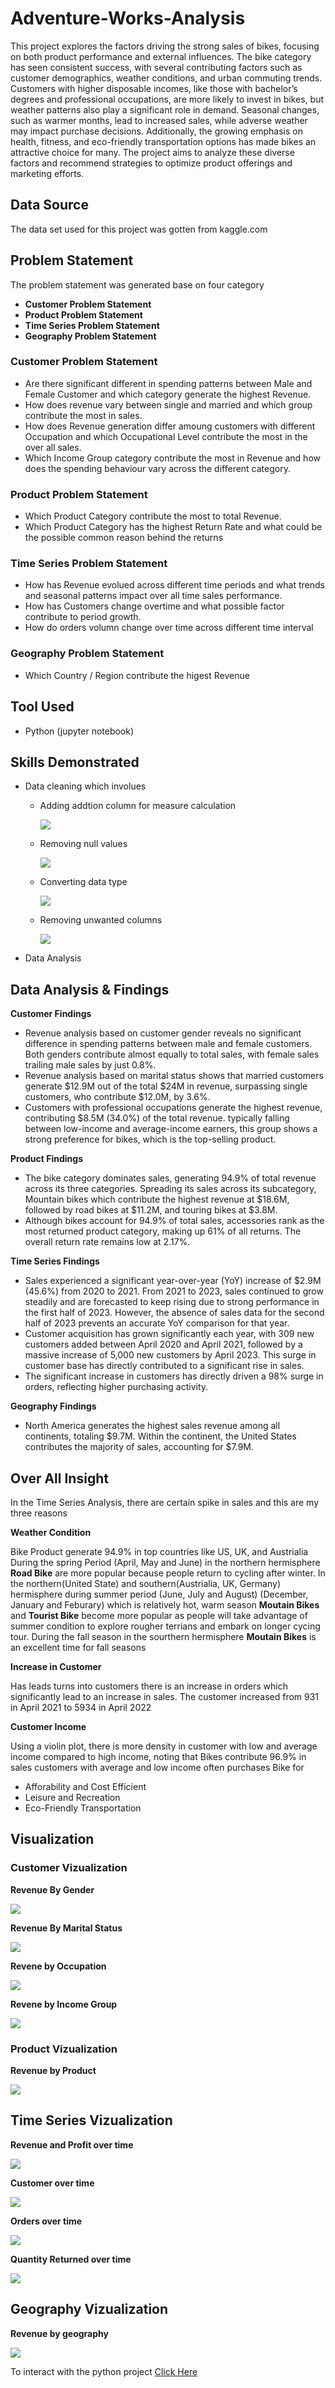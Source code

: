 # Adventure-Works-Analysis

This project explores the factors driving the strong sales of bikes, focusing on both product performance and external influences. The bike category has seen consistent success, with several contributing factors such as customer demographics, weather conditions, and urban commuting trends. Customers with higher disposable incomes, like those with bachelor’s degrees and professional occupations, are more likely to invest in bikes, but weather patterns also play a significant role in demand. Seasonal changes, such as warmer months, lead to increased sales, while adverse weather may impact purchase decisions. Additionally, the growing emphasis on health, fitness, and eco-friendly transportation options has made bikes an attractive choice for many. The project aims to analyze these diverse factors and recommend strategies to optimize product offerings and marketing efforts.

## Data Source
The data set used for this project was gotten from kaggle.com

## Problem Statement
The problem statement was generated base on four category

- **Customer Problem Statement**
- **Product Problem Statement**
- **Time Series Problem Statement**
- **Geography Problem Statement**

### Customer Problem Statement

- Are there significant different in spending patterns between Male and Female Customer and which category generate the highest Revenue.
- How does revenue vary between single and married and which group contribute the most in sales.
- How does Revenue generation differ amoung customers with different Occupation and which Occupational Level contribute the most in the over all sales.
- Which Income Group category contribute the most in Revenue and how does the spending behaviour vary across the different category.
 
### Product Problem Statement

- Which Product Category contribute the most to total Revenue.
- Which Product Category has the highest Return Rate and what could be the possible common reason behind the returns
 
### Time Series Problem Statement

- How has Revenue evolued across different time periods and what trends and seasonal patterns impact over all time sales performance.
- How has Customers change overtime and what possible factor contribute to period growth.
- How do orders volumn change over time across different time interval
 
### Geography Problem Statement
- Which Country / Region contribute the higest Revenue

## Tool Used
- Python (jupyter notebook)

## Skills Demonstrated
- Data cleaning
    which involues
   - Adding addtion column for measure calculation
     
     ![](data_cleaning_adding_columns.png)
     
   - Removing null values
     
     ![](data_cleaning_null_values.png)
     
   - Converting data type

     ![](data_cleaning_data_types.png)
     
   - Removing unwanted columns

     ![](data_cleaning_removing_columns.png)
     
- Data Analysis

## Data Analysis & Findings
**Customer Findings**
- Revenue analysis based on customer gender reveals no significant difference in spending patterns between male and female customers. Both genders contribute almost equally to total sales, with female sales trailing male sales by just 0.8%.
- Revenue analysis based on marital status shows that married customers generate $12.9M out of the total $24M in revenue, surpassing single customers, who contribute $12.0M, by 3.6%.
- Customers with professional occupations generate the highest revenue, contributing $8.5M (34.0%) of the total revenue. typically falling between low-income and average-income earners, this group shows a strong preference for bikes, which is the top-selling product.

**Product Findings**
- The bike category dominates sales, generating 94.9% of total revenue across its three categories. Spreading its sales across its subcategory, Mountain bikes which contribute the highest revenue at $18.6M, followed by road bikes at $11.2M, and touring bikes at $3.8M.
- Although bikes account for 94.9% of total sales, accessories rank as the most returned product category, making up 61% of all returns. The overall return rate remains low at 2.17%.

**Time Series Findings**
- Sales experienced a significant year-over-year (YoY) increase of $2.9M (45.6%) from 2020 to 2021. From 2021 to 2023, sales continued to grow steadily and are forecasted to keep rising due to strong performance in the first half of 2023. However, the absence of sales data for the second half of 2023 prevents an accurate YoY comparison for that year.
- Customer acquisition has grown significantly each year, with 309 new customers added between April 2020 and April 2021, followed by a massive increase of 5,000 new customers by April 2023. This surge in customer base has directly contributed to a significant rise in sales.
- The significant increase in customers has directly driven a 98% surge in orders, reflecting higher purchasing activity.

**Geography Findings**
- North America generates the highest sales revenue among all continents, totaling $9.7M. Within the continent, the United States contributes the majority of sales, accounting for $7.9M.

## Over All Insight

In the Time Series Analysis, there are certain spike in sales and this are my three reasons

**Weather Condition**

Bike Product generate 94.9% in top countries like US, UK, and Austrialia
During the spring Period (April, May and June) in the northern hermisphere **Road Bike** are more popular because people return to cycling after winter.
In the northern(United State) and southern(Austrialia, UK, Germany) hermisphere during summer period (June, July and August) (December, January and Feburary) which is relatively hot, warm season **Moutain Bikes** and **Tourist Bike** become more popular as people will take advantage of summer condition to explore rougher terrians and embark on longer cycing tour.
During the fall season in the sourthern hermisphere **Moutain Bikes** is an excellent time for fall seasons

**Increase in Customer**

Has leads turns into customers there is an increase in orders which significantly lead to an increase in sales. The customer increased from 931 in April 2021 to 5934 in April 2022

**Customer Income**

Using a violin plot, there is more density in customer with low and average income compared to high income, noting that Bikes contribute 96.9% in sales customers with average and low income often purchases Bike for
 - Afforability and Cost Efficient
 - Leisure and Recreation
 - Eco-Friendly Transportation

## Visualization

### Customer Vizualization

**Revenue By Gender**                         

![](Revenue_by_gender.png) 

**Revenue By Marital Status**        

![](Revenue_by_marital_status.png)

**Revene by Occupation**

![](Revenue_by_occupation.png)

**Revene by Income Group**

![](Revenue_by_occupation.png)


### Product Vizualization

**Revenue by Product**

![](Revenue_by_product.png)

## Time Series Vizualization

**Revenue and Profit over time**

![](Revenue_and_profit_overtime.png)

**Customer over time**

![](customer_overtime.png)

**Orders over time**

![](Order_over_time.png)

**Quantity Returned over time**

![](Quantity_returned_overtime.png)

## Geography Vizualization

**Revenue by geography**

![](revenue_by_geography.png)

To interact with the python project
[Click Here](revenue_by_geography.png)
